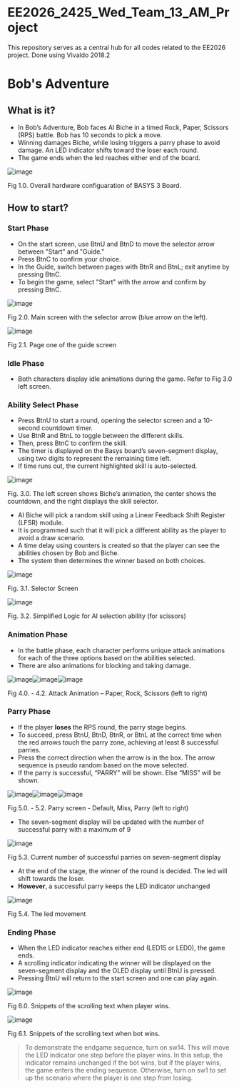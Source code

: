 # EE2026_2425_Wed_Team_13_AM_Project

This repository serves as a central hub for all codes related to the EE2026 project.
Done using Vivaldo 2018.2

# Bob's Adventure

## What is it?
- In Bob’s Adventure, Bob faces AI Biche in a timed Rock, Paper, Scissors (RPS) battle. Bob has 10 seconds to pick a move.
- Winning damages Biche, while losing triggers a parry phase to avoid damage. An LED indicator shifts toward the loser each round.
- The game ends when the led reaches either end of the board.

![image](https://github.com/user-attachments/assets/8fc8567f-d4e3-4686-867e-e395dfd36320)

Fig 1.0. Overall hardware configuaration of BASYS 3 Board. 


## How to start?

### Start Phase
- On the start screen, use BtnU and BtnD to move the selector arrow between "Start" and "Guide."
- Press BtnC to confirm your choice.
- In the Guide, switch between pages with BtnR and BtnL; exit anytime by pressing BtnC.
- To begin the game, select "Start" with the arrow and confirm by pressing BtnC.

![image](https://github.com/user-attachments/assets/99c3d8f8-3703-4ace-ba3c-b849fc5b80b7)

Fig 2.0. Main screen with the selector arrow (blue arrow on the left).


![image](https://github.com/user-attachments/assets/cb2c621e-9a64-4b5c-88b8-5dd337f45d6a)

Fig 2.1. Page one of the guide screen

### Idle Phase
- Both characters display idle animations during the game. Refer to Fig 3.0 left screen.

### Ability Select Phase
- Press BtnU to start a round, opening the selector screen and a 10-second countdown timer.
- Use BtnR and BtnL to toggle between the different skills.
- Then, press BtnC to confirm the skill.
- The timer is displayed on the Basys board’s seven-segment display, using two digits to represent the remaining time left.
- If time runs out, the current highlighted skill is auto-selected.

![image](https://github.com/user-attachments/assets/c9a8ad67-5f17-4093-b646-654b8a18ef45)

Fig. 3.0. The left screen shows Biche’s animation, the center shows the countdown, and the right displays the skill selector. 

- AI Biche will pick a random skill using a Linear Feedback Shift Register (LFSR) module.
- It is programmed such that it will pick a different ability as the player to avoid a draw scenario.
- A time delay using counters is created so that the player can see the abilities chosen by Bob and Biche.
- The system then determines the winner based on both choices.

![image](https://github.com/user-attachments/assets/cd8f60d4-508b-47b5-8e21-3686f37998cc)

Fig. 3.1. Selector Screen


![image](https://github.com/user-attachments/assets/1be3a757-21e6-4178-8472-112e7a99659c)

Fig. 3.2. Simplified Logic for AI selection ability (for scissors)


### Animation Phase
- In the battle phase, each character performs unique attack animations for each of the three options based on the abilities selected.
- There are also animations for blocking and taking damage.

![image](https://github.com/user-attachments/assets/4f3f286c-dad5-4a7e-8c52-83ca7f7b309b)![image](https://github.com/user-attachments/assets/16721eca-a790-4512-bccc-29a1bda0f41e)![image](https://github.com/user-attachments/assets/13671e3c-7d9f-4561-af34-3759dabbc981)

Fig 4.0. - 4.2. Attack Animation – Paper, Rock, Scissors (left to right)


### Parry Phase
- If the player **loses** the RPS round, the parry stage begins.
- To succeed, press BtnU, BtnD, BtnR, or BtnL at the correct time when the red arrows touch the parry zone, achieving at least 8 successful parries.
- Press the correct direction when the arrow is in the box. The arrow sequence is pseudo random based on the move selected.
- If the parry is successful, “PARRY” will be shown. Else “MISS” will be shown.

![image](https://github.com/user-attachments/assets/2e1a03b2-d6c6-48ef-9a9e-a63c108dd4d5)![image](https://github.com/user-attachments/assets/fbd99207-4900-4f93-934e-fef31d2f6149)![image](https://github.com/user-attachments/assets/c9e57797-cd13-4904-8e27-05db70aeae5b)

Fig 5.0. - 5.2. Parry screen - Default, Miss, Parry (left to right)

- The seven-segment display will be updated with the number of successful parry with a maximum of 9

![image](https://github.com/user-attachments/assets/4cf239a5-da9d-41fd-9d53-dc9cf687d88e)

Fig 5.3. Current number of successful parries on seven-segment display

- At the end of the stage, the winner of the round is decided. The led will shift towards the loser.
- **However**, a successful parry keeps the LED indicator unchanged

![image](https://github.com/user-attachments/assets/cf096a27-8b22-45cb-835b-616de3a8c334)

Fig 5.4. The led movement


### Ending Phase
- When the LED indicator reaches either end (LED15 or LED0), the game ends.
- A scrolling indicator indicating the winner will be displayed on the seven-segment display and the OLED display until BtnU is pressed.
- Pressing BtnU will return to the start screen and one can play again.

![image](https://github.com/user-attachments/assets/b048e54a-d72a-40d5-868e-b037500f99d4)

Fig 6.0. Snippets of the scrolling text when player wins.


![image](https://github.com/user-attachments/assets/e60271ec-da91-456b-8361-81921cc1e1b1)

Fig 6.1. Snippets of the scrolling text when bot wins.

> To demonstrate the endgame sequence, turn on sw14. This will move the LED indicator one step before the player wins. In this setup, the indicator remains unchanged if the bot wins, but if the player wins, the game enters the ending sequence.
> Otherwise, turn on sw1 to set up the scenario where the player is one step from losing.


